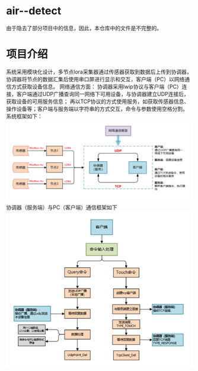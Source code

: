 # air--detect
由于隐去了部分项目中的信息，因此，本仓库中的文件是不完整的。
# 项目介绍
系统采用模块化设计，多节点lora采集器通过传感器获取到数据后上传到协调器，协调器将节点的数据汇集后使用串口屏进行显示和交互，客户端（PC）以网络通信方式获取设备信息。
网络通信方面：
协调器采用lwip协议与客户端（PC）连接，客户端通过UDP广播查询同一网络下可用设备，与协调器建立UDP连接后，获取设备的可用服务信息；
再以TCP协议的方式使用服务，如获取传感器信息、操作设备等；客户端与服务端以字符串的方式交互，命令与参数使用空格分割。
系统框架如下：
![image](https://github.com/lainghaonan/air--detect/blob/master/img/%E5%BE%AE%E4%BF%A1%E6%88%AA%E5%9B%BE_20230710130810.png)
协调器（服务端）与PC（客户端）通信框架如下
![image](https://github.com/lainghaonan/air--detect/blob/master/img/%E5%BE%AE%E4%BF%A1%E6%88%AA%E5%9B%BE_20230710160848.png)
